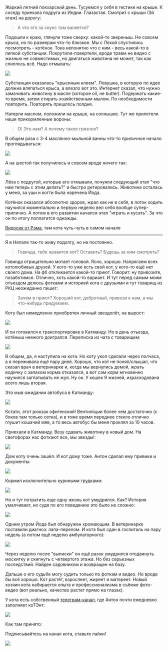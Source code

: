 [category]: <> (Travel, Nepal)
[date]: <> (2024/03/08)
[title]: <> (История одного кота)

Жаркий летний покхарский день. Тусуемся у себя в гестике на крыше. К соседу приехала подруга из Индии. Глазастая. Смотрит с крыши (3й этаж) на дорогу:

> А что это за скунс там валяется?

Подошли к краю, глянули тоже сверху: какой-то звереныш. Не совсем крыса, но по размерам что-то близкое. Мы с Лехой спустились посмотреть - котёнок. Тока непонятно что с ним - весь какой-то в липкой субстанции. Покрутили-повертели, вроде травм не видно с жизнью не совместимых, но двигаться животина не может, так как слиплось всё. Надо отмывать:

![](https://bafybeifmp2uogknvcza6arrcmdcwgmbt5l5eksf5vhj2xyda6m6lsz73k4.ipfs.flk-ipfs.xyz/1.jpeg)

Субстанция оказалась "крысиным клеем". Ловушка, в которую по идее должна вляпаться крыса, а влезло вот это. Интернет сказал, что нужно замачивать животину в масле (которое oil, не butter). Подержать какие-то время, затем стирать хозяйственным мылом. По необходимости повторить. Повторять пришлось полдня.

Натерли маслом, положили на крыше, на солнышке. Тут же прилетели наши прикормленные вороны:

> О! Это нам? А почему такое грязное?

В общем раза с 3-4 маслянно-мыльной ванны что-то приличное начало проглядываться:

![](https://bafybeifmp2uogknvcza6arrcmdcwgmbt5l5eksf5vhj2xyda6m6lsz73k4.ipfs.flk-ipfs.xyz/2.jpeg)

А на шестой так получилось и совсем вроде ничего так:

![](https://bafybeifmp2uogknvcza6arrcmdcwgmbt5l5eksf5vhj2xyda6m6lsz73k4.ipfs.flk-ipfs.xyz/3.jpeg)

Лёха с подругой, которые его отмывали, почуяли следующий этап "что нам теперь с этим делать?" и быстро ретировались. Животина осталась у меня, за уши и когти была наречена Йода.

Котёнок оказался абсолютно здоров, жрал как не в себя, в лоток ходить научился моментально и первую неделю вел себя вообще супер-прилично. А потом в его развитии начался этап "играть и кусать". За что он по итогу поплатится однажды.

[Видосик от Рэма](https://www.youtube.com/watch?v=payKFC9hyNU), там кота чуть-чуть в самом начале

***

Я в Непале так-то живу подолгу, но не постоянно.

> Говинда, тебе нравится кот? Оставить? Будешь за ним смотреть? 

Говинда отрицательно мотает головой. Ясно, хорошо. Напрягаем всех котолюбивых друзей. У кого-то уже есть свой кот, у кого-то ещё нет своего дома. На фб откликается какой-то приют. Говорит: ну привозите, позаботимся. Отлично, хоть какой-то вариант. И тут перед самым моим отъездом делюсь фотками и историей кота с друзьями и тут товарищ из РКЦ неожиданно пишет:

> Зачем в приют? Хороший кот, добротный, привози к нам, а мы что-нибудь придумаем.

Коту был немедленно приобретен личный звездолёт, на вырост:

![](https://bafybeifmp2uogknvcza6arrcmdcwgmbt5l5eksf5vhj2xyda6m6lsz73k4.ipfs.flk-ipfs.xyz/4.jpeg)

И он готовился к транспортировке в Катманду. Но в день отъезда, котёныш немного доигрался. Переписка из чата с товарищем:

![](https://bafybeifmp2uogknvcza6arrcmdcwgmbt5l5eksf5vhj2xyda6m6lsz73k4.ipfs.flk-ipfs.xyz/5.jpeg)

В общем, да, я наступила на кота. Но коту укол сделали через полчаса, а я переживала ещё пару дней. Хорошо, что кот не понял/слышал, что сказал врач в ветеринарке и, когда мы вернулись домой, жрать водичку с запахом корма отказался, а вот сам корм мгновенно научился заглатывать не жуя. Ну ок. У кошек 9 жизней, израсходована всего лишь вторая.

Это мыв ожидании автобуса в Катманду:

![](https://bafybeifmp2uogknvcza6arrcmdcwgmbt5l5eksf5vhj2xyda6m6lsz73k4.ipfs.flk-ipfs.xyz/6.jpeg)

Кстати, этот рюкзак офигенский! Вентиляции более чем достаточно (с боков там только сетка), и в тоже время переднее стекло отлично глушит кошачий мяв, а то весь автобус бы меня проклял за 10 часов.

Приехали в Катманду. Везу сдавать животину в новый дом. На светофорах нас фоткают все, мы звезды!:

![](https://bafybeifmp2uogknvcza6arrcmdcwgmbt5l5eksf5vhj2xyda6m6lsz73k4.ipfs.flk-ipfs.xyz/7.jpeg)

Дом коту очень зашёл. И кот дому тоже.  Антон сделал ему привики и документы:

![](https://bafybeifmp2uogknvcza6arrcmdcwgmbt5l5eksf5vhj2xyda6m6lsz73k4.ipfs.flk-ipfs.xyz/8.jpeg)

Кормил исключительно куриными грудками:

![](https://bafybeifmp2uogknvcza6arrcmdcwgmbt5l5eksf5vhj2xyda6m6lsz73k4.ipfs.flk-ipfs.xyz/9.jpeg)

Но и тут потратить еще одну жизнь кот умудрился. Как? История умалчивает, но судя по его поведению это было не сложно:

![](https://bafybeifmp2uogknvcza6arrcmdcwgmbt5l5eksf5vhj2xyda6m6lsz73k4.ipfs.flk-ipfs.xyz/10.jpeg)

Одним утром Йода был обнаружен хромающим. В ветеринарке поставили диагноз: лапа-перелом. И котэ был сдан в госпиталь на пару недель (а потом ещё неделю амбулаторного):

![](https://bafybeifmp2uogknvcza6arrcmdcwgmbt5l5eksf5vhj2xyda6m6lsz73k4.ipfs.flk-ipfs.xyz/11.jpeg)

Через неделю после "выписки" он ещё разок умудрился отодвинуть москитку и скипнуть с четвертого этажа. Но без серьезных последствий. Найден садовником и возвращен на базу.

Дальше о его судьбе могу судить только по фоткам и видео. Но вроде бы всё хорошо. Кот растёт, взрослеет, жиреет и матереет. Новый хозяин кота набирается опыта и профессионализма в съёмке фото-видео (вот реально, качество растет прямо на глазах).

У кота есть собственный [телеграм-канал](https://t.me/ioda_kot_t), где Антон почти ежедневно заполняет коТЭнт:

![](https://bafybeifmp2uogknvcza6arrcmdcwgmbt5l5eksf5vhj2xyda6m6lsz73k4.ipfs.flk-ipfs.xyz/12.jpeg)

Как там принято: 

Подписывайтесь на канал кота, ставьте лайки!

![](https://bafybeifmp2uogknvcza6arrcmdcwgmbt5l5eksf5vhj2xyda6m6lsz73k4.ipfs.flk-ipfs.xyz/13.jpeg)